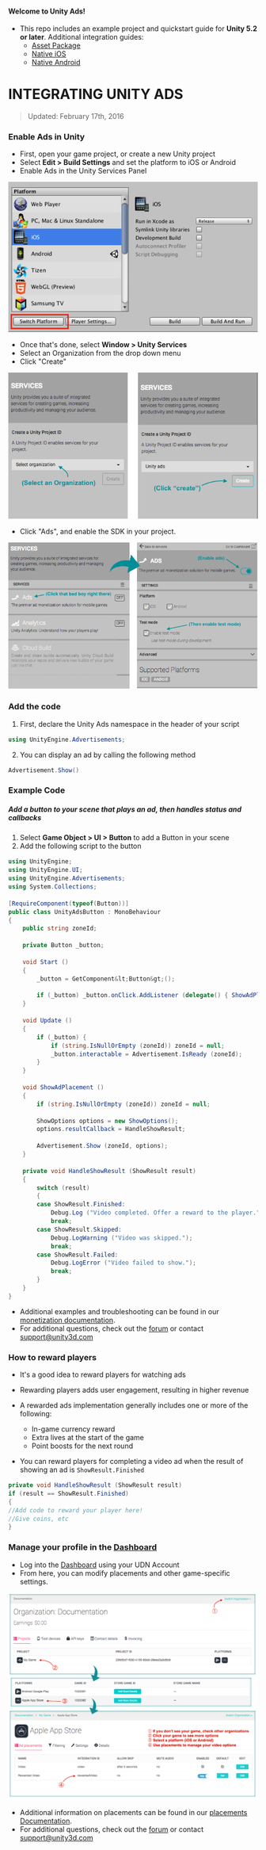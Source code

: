 #### Welcome to Unity Ads!

- This repo includes an example project and quickstart guide for **Unity 5.2 or later**. Additional integration guides:
	- [Asset Package]()
	- [Native iOS]()
	- [Native Android]()

INTEGRATING UNITY ADS
===========================

> Updated: February 17th, 2016

### Enable Ads in Unity

- First, open your game project, or create a new Unity project
- Select **Edit > Build Settings** and set the platform to iOS or Android 
- Enable Ads in the Unity Services Panel

![Build Settings](images/build-settings.png)

- Once that's done, select **Window > Unity Services** 
- Select an Organization from the drop down menu
- Click "Create" 

![Services Window](images/servicesorg.png)

- Click "Ads", and enable the SDK in your project.

![Services Window > Ads](images/services.png)

### Add the code

1. First, declare the Unity Ads namespace in the header of your script
``` csharp
using UnityEngine.Advertisements;
```
2. You can display an ad by calling the following method
``` csharp
Advertisement.Show()
```

### Example Code
##### Add a button to your scene that plays an ad, then handles status and callbacks

1. Select **Game Object > UI > Button** to add a Button in your scene
2. Add the following script to the button

```csharp
using UnityEngine;
using UnityEngine.UI;
using UnityEngine.Advertisements;
using System.Collections;

[RequireComponent(typeof(Button))]
public class UnityAdsButton : MonoBehaviour
{
	public string zoneId;

	private Button _button;

	void Start ()
	{
		_button = GetComponent&lt;Button&gt;();

		if (_button) _button.onClick.AddListener (delegate() { ShowAdPlacement(); });
	}

	void Update ()
	{
		if (_button) {
			if (string.IsNullOrEmpty (zoneId)) zoneId = null;
			_button.interactable = Advertisement.IsReady (zoneId);
		}
	}

	void ShowAdPlacement ()
	{
		if (string.IsNullOrEmpty (zoneId)) zoneId = null;

		ShowOptions options = new ShowOptions();
		options.resultCallback = HandleShowResult;

		Advertisement.Show (zoneId, options);
	}

	private void HandleShowResult (ShowResult result)
	{
		switch (result)
		{
		case ShowResult.Finished:
			Debug.Log ("Video completed. Offer a reward to the player.");
			break;
		case ShowResult.Skipped:
			Debug.LogWarning ("Video was skipped.");
			break;
		case ShowResult.Failed:
			Debug.LogError ("Video failed to show.");
			break;
		}
	}
}
```



- Additional examples and troubleshooting can be found in our [monetization documentation](http://unityads.unity3d.com/help/monetization/integration-guide-unity).
- For additional questions, check out the [forum](http://forum.unity3d.com/forums/unity-ads.67) or contact support@unity3d.com

### How to reward players

- It's a good idea to reward players for watching ads
- Rewarding players adds user engagement, resulting in higher revenue

- A rewarded ads implementation generally includes one or more of the following: 
	- In-game currency reward
	- Extra lives at the start of the game
	- Point boosts for the next round


- You can reward players for completing a video ad when the result of showing an ad is `ShowResult.Finished`

```csharp
private void HandleShowResult (ShowResult result)
if (result == ShowResult.Finished)
{
//Add code to reward your player here!
//Give coins, etc
}
```


### Manage your profile in the [Dashboard](https://dashboard.unityads.unity3d.com/Dashboard)

- Log into the [Dashboard](https://dashboard.unityads.unity3d.com/Dashboard) using your UDN Account
- From here, you can modify placements and other game-specific settings.

![dashboard](images/dashboard2.png)

- Additional information on placements can be found in our [placements Documentation](http://unityads.unity3d.com/help/monetization/placements).
- For additional questions, check out the [forum](http://forum.unity3d.com/forums/unity-ads.67) or contact support@unity3d.com

